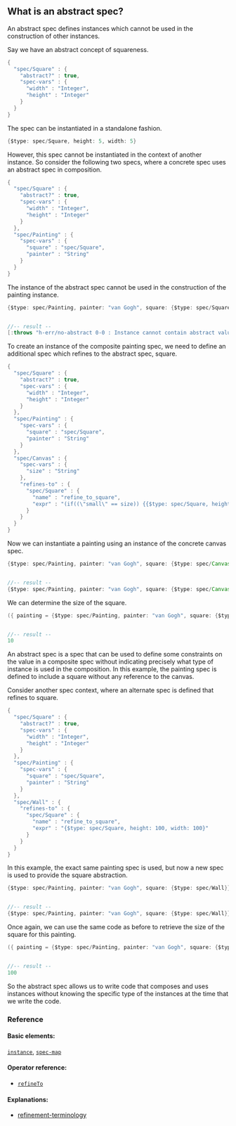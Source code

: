 <!---
  This markdown file was generated. Do not edit.
  -->

## What is an abstract spec?

An abstract spec defines instances which cannot be used in the construction of other instances.

Say we have an abstract concept of squareness.

```java
{
  "spec/Square" : {
    "abstract?" : true,
    "spec-vars" : {
      "width" : "Integer",
      "height" : "Integer"
    }
  }
}
```

The spec can be instantiated in a standalone fashion.

```java
{$type: spec/Square, height: 5, width: 5}
```

However, this spec cannot be instantiated in the context of another instance. So consider the following two specs, where a concrete spec uses an abstract spec in composition.

```java
{
  "spec/Square" : {
    "abstract?" : true,
    "spec-vars" : {
      "width" : "Integer",
      "height" : "Integer"
    }
  },
  "spec/Painting" : {
    "spec-vars" : {
      "square" : "spec/Square",
      "painter" : "String"
    }
  }
}
```

The instance of the abstract spec cannot be used in the construction of the painting instance.

```java
{$type: spec/Painting, painter: "van Gogh", square: {$type: spec/Square, height: 5, width: 5}}


//-- result --
[:throws "h-err/no-abstract 0-0 : Instance cannot contain abstract value"]
```

To create an instance of the composite painting spec, we need to define an additional spec which refines to the abstract spec, square.

```java
{
  "spec/Square" : {
    "abstract?" : true,
    "spec-vars" : {
      "width" : "Integer",
      "height" : "Integer"
    }
  },
  "spec/Painting" : {
    "spec-vars" : {
      "square" : "spec/Square",
      "painter" : "String"
    }
  },
  "spec/Canvas" : {
    "spec-vars" : {
      "size" : "String"
    },
    "refines-to" : {
      "spec/Square" : {
        "name" : "refine_to_square",
        "expr" : "(if((\"small\" == size)) {{$type: spec/Square, height: 5, width: 5}} else {{$type: spec/Square, height: 10, width: 10}})"
      }
    }
  }
}
```

Now we can instantiate a painting using an instance of the concrete canvas spec.

```java
{$type: spec/Painting, painter: "van Gogh", square: {$type: spec/Canvas, size: "large"}}


//-- result --
{$type: spec/Painting, painter: "van Gogh", square: {$type: spec/Canvas, size: "large"}}
```

We can determine the size of the square.

```java
({ painting = {$type: spec/Painting, painter: "van Gogh", square: {$type: spec/Canvas, size: "large"}}; painting.square.refineTo( spec/Square ).width })


//-- result --
10
```

An abstract spec is a spec that can be used to define some constraints on the value in a composite spec without indicating precisely what type of instance is used in the composition. In this example, the painting spec is defined to include a square without any reference to the canvas.

Consider another spec context, where an alternate spec is defined that refines to square.

```java
{
  "spec/Square" : {
    "abstract?" : true,
    "spec-vars" : {
      "width" : "Integer",
      "height" : "Integer"
    }
  },
  "spec/Painting" : {
    "spec-vars" : {
      "square" : "spec/Square",
      "painter" : "String"
    }
  },
  "spec/Wall" : {
    "refines-to" : {
      "spec/Square" : {
        "name" : "refine_to_square",
        "expr" : "{$type: spec/Square, height: 100, width: 100}"
      }
    }
  }
}
```

In this example, the exact same painting spec is used, but now a new spec is used to provide the square abstraction.

```java
{$type: spec/Painting, painter: "van Gogh", square: {$type: spec/Wall}}


//-- result --
{$type: spec/Painting, painter: "van Gogh", square: {$type: spec/Wall}}
```

Once again, we can use the same code as before to retrieve the size of the square for this painting.

```java
({ painting = {$type: spec/Painting, painter: "van Gogh", square: {$type: spec/Wall}}; painting.square.refineTo( spec/Square ).width })


//-- result --
100
```

So the abstract spec allows us to write code that composes and uses instances without knowing the specific type of the instances at the time that we write the code.

### Reference

#### Basic elements:

[`instance`](../halite_basic-syntax-reference-j.md#instance), [`spec-map`](../../halite_spec-syntax-reference.md)

#### Operator reference:

* [`refineTo`](../halite_full-reference-j.md#refineTo)


#### Explanations:

* [refinement-terminology](../explanation/halite_refinement-terminology-j.md)


